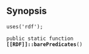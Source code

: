 ## Synopsis

<code>uses('rdf');</code>

<code>public static function <b>[[RDF]]::barePredicates</b>()</code>

